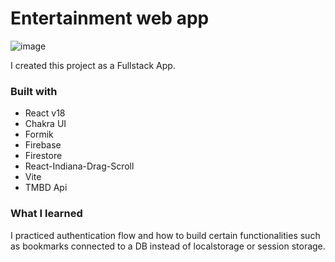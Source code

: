 # Entertainment web app

![image](https://github.com/user-attachments/assets/29250ff7-9b6c-4132-859c-6f5414e1adf9)


I created this project as a Fullstack App.

### Built with

- React v18
- Chakra UI
- Formik
- Firebase
- Firestore
- React-Indiana-Drag-Scroll
- Vite
- TMBD Api

### What I learned

I practiced authentication flow and how to build certain functionalities such as bookmarks connected to a DB instead of localstorage or session storage.

